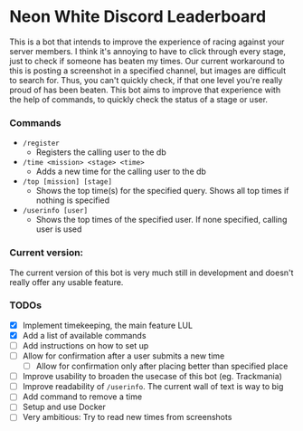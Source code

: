 # Neon White Discord Leaderboard
This is a bot that intends to improve the experience of racing against your server members. I think it's annoying to have to click through every stage, just to check if someone has beaten my times. Our current workaround to this is posting a screenshot in a specified channel, but images are difficult to search for. Thus, you can't quickly check, if that one level you're really proud of has been beaten. This bot aims to improve that experience with the help of commands, to quickly check the status of a stage or user.

### Commands
- `/register`
  - Registers the calling user to the db
- `/time <mission> <stage> <time>`
  - Adds a new time for the calling user to the db
- `/top [mission] [stage]`
  - Shows the top time(s) for the specified query. Shows all top times if nothing is specified
- `/userinfo [user]`
  - Shows the top times of the specified user. If none specified, calling user is used

### Current version:
The current version of this bot is very much still in development and doesn't really offer any usable feature.

### TODOs
- [x] Implement timekeeping, the main feature LUL
- [x] Add a list of available commands
- [ ] Add instructions on how to set up
- [ ] Allow for confirmation after a user submits a new time
  - [ ] Allow for confirmation only after placing better than specified place
- [ ] Improve usability to broaden the usecase of this bot (eg. Trackmania)
- [ ] Improve readability of `/userinfo`. The current wall of text is way to big
- [ ] Add command to remove a time
- [ ] Setup and use Docker
- [ ] Very ambitious: Try to read new times from screenshots